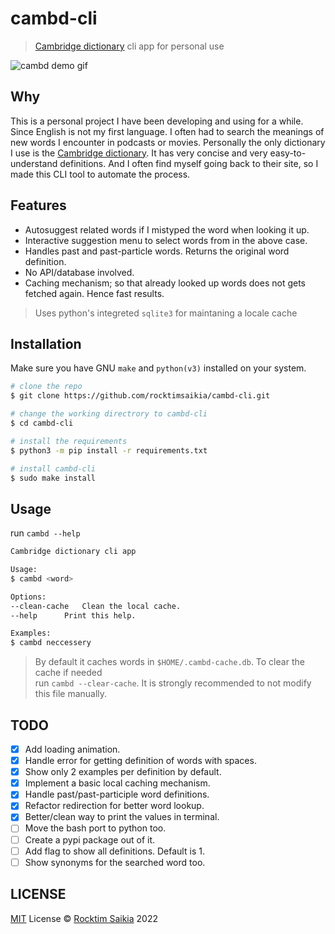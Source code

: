 # cambd-cli

> [Cambridge dictionary](https://dictionary.cambridge.org) cli app for personal use

![cambd demo gif](https://user-images.githubusercontent.com/33410545/202222930-81d79a3c-32b5-4d4a-a999-4dcb8b4fbcfc.gif)

## Why

This is a personal project I have been developing and using for a while. Since English is not my first language. I often had to search the meanings of new words I encounter in podcasts or movies. Personally the only dictionary I use is the [Cambridge dictionary](https://dictionary.cambridge.org/). It has very concise and very easy-to-understand definitions. And I often find myself going back to their site, so I made this CLI tool to automate the process.

## Features

- Autosuggest related words if I mistyped the word when looking it up.
- Interactive suggestion menu to select words from in the above case.
- Handles past and past-particle words. Returns the original word definition.
- No API/database involved.
- Caching mechanism; so that already looked up words does not gets fetched again. Hence fast results.

> Uses python's integreted `sqlite3` for maintaning a locale cache

## Installation

Make sure you have GNU `make` and `python(v3)` installed on your system.

```sh
# clone the repo
$ git clone https://github.com/rocktimsaikia/cambd-cli.git

# change the working directrory to cambd-cli
$ cd cambd-cli

# install the requirements
$ python3 -m pip install -r requirements.txt

# install cambd-cli
$ sudo make install
```

## Usage

run `cambd --help`

```sh
Cambridge dictionary cli app

Usage:
$ cambd <word>

Options:
--clean-cache	Clean the local cache.
--help		Print this help.

Examples:
$ cambd neccessery
```

> By default it caches words in `$HOME/.cambd-cache.db`. To clear the cache if needed <br/> run `cambd --clear-cache`. It is strongly recommended to not modify this file manually.

## TODO

- [x] Add loading animation.
- [x] Handle error for getting definition of words with spaces.
- [x] Show only 2 examples per definition by default.
- [x] Implement a basic local caching mechanism.
- [x] Handle past/past-participle word definitions.
- [x] Refactor redirection for better word lookup.
- [x] Better/clean way to print the values in terminal.
- [ ] Move the bash port to python too.
- [ ] Create a pypi package out of it.
- [ ] Add flag to show all definitions. Default is 1.
- [ ] Show synonyms for the searched word too.

## LICENSE

[MIT](./LICENSE) License &copy; [Rocktim Saikia](https://rocktimsaikia.com) 2022
